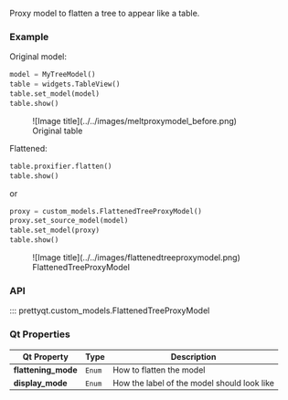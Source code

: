Proxy model to flatten a tree to appear like a table.

### Example

Original model:

```py
model = MyTreeModel()
table = widgets.TableView()
table.set_model(model)
table.show()
```

<figure markdown>
  ![Image title](../../images/meltproxymodel_before.png)
  <figcaption>Original table</figcaption>
</figure>


Flattened:

```py
table.proxifier.flatten()
table.show()
```
or
```py
proxy = custom_models.FlattenedTreeProxyModel()
proxy.set_source_model(model)
table.set_model(proxy)
table.show()
```
<figure markdown>
  ![Image title](../../images/flattenedtreeproxymodel.png)
  <figcaption>FlattenedTreeProxyModel</figcaption>
</figure>

### API

::: prettyqt.custom_models.FlattenedTreeProxyModel

### Qt Properties

| Qt Property         | Type    | Description                                 |
| --------------------|---------|---------------------------------------------|
| **flattening_mode** | `Enum`  | How to flatten the model                    |
| **display_mode**    | `Enum`  | How the label of the model should look like |
